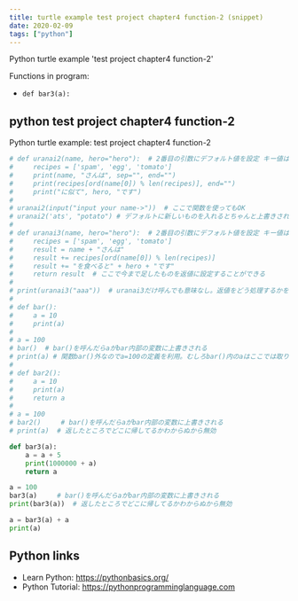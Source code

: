 ```yaml
---
title: turtle example test project chapter4 function-2 (snippet)
date: 2020-02-09
tags: ["python"]
---
```

Python turtle example 'test project chapter4 function-2'

Functions in program: 
* `def bar3(a):`

## python test project chapter4 function-2

Python turtle example: test project chapter4 function-2

```python
# def uranai2(name, hero="hero"):  # 2番目の引数にデフォルト値を設定 キー値はスペース空けない
#     recipes = ['spam', 'egg', 'tomato']
#     print(name, "さんは", sep="", end="")
#     print(recipes[ord(name[0]) % len(recipes)], end="")
#     print("に似て", hero, "です")
#
# uranai2(input("input your name->"))  # ここで関数を使ってもOK
# uranai2('ats', "potato") # デフォルトに新しいものを入れるとちゃんと上書きされる
#
# def uranai3(name, hero="hero"):  # 2番目の引数にデフォルト値を設定 キー値はスペース空けない
#     recipes = ['spam', 'egg', 'tomato']
#     result = name + "さんは"
#     result += recipes[ord(name[0]) % len(recipes)]
#     result += "を食べると" + hero + "です"
#     return result  # ここで今まで足したものを返値に設定することができる
#
# print(uranai3("aaa"))  # uranai3だけ呼んでも意味なし。返値をどう処理するかをセットしておく
#
# def bar():
#     a = 10
#     print(a)
#
# a = 100
# bar()  # bar()を呼んだらaがbar内部の変数に上書きされる
# print(a) # 関数bar()外なのでa=100の定義を利用。むしろbar()内のaはここでは取り出せない
#
# def bar2():
#     a = 10
#     print(a)
#     return a
#
# a = 100
# bar2()     # bar()を呼んだらaがbar内部の変数に上書きされる
# print(a)  # 返したところでどこに帰してるかわからぬから無効

def bar3(a):
    a = a + 5
    print(1000000 + a)
    return a

a = 100
bar3(a)     # bar()を呼んだらaがbar内部の変数に上書きされる
print(bar3(a))  # 返したところでどこに帰してるかわからぬから無効

a = bar3(a) + a
print(a)


```

## Python links

- Learn Python: https://pythonbasics.org/
- Python Tutorial: https://pythonprogramminglanguage.com
